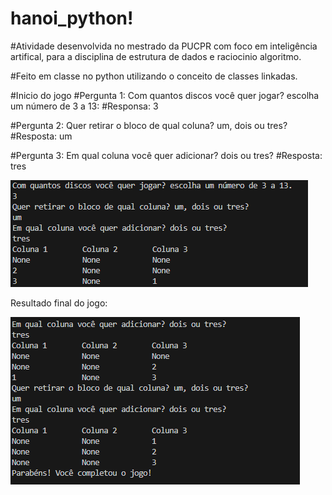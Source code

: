 # hanoi_python!
#Atividade desenvolvida no mestrado da PUCPR com foco em inteligência artifical, para a disciplina de estrutura de dados e raciocinio algoritmo.

#Feito em classe no python utilizando o conceito de classes linkadas.



#Inicio do jogo
#Pergunta 1: Com quantos discos você quer jogar? escolha um número de 3 a 13:
#Responsa: 3

#Pergunta 2: Quer retirar o bloco de qual coluna? um, dois ou tres?
#Resposta: um

#Pergunta 3: Em qual coluna você quer adicionar? dois ou tres?
#Resposta: tres

<img src="/src/utils/passo_1.png">


Resultado final do jogo:

<img src="/src/utils/passo_2.png">

